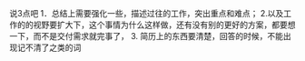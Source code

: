 
说3点吧
1．总结上需要强化一些，描述过往的工作，突出重点和难点；
2.以及工作的的视野要扩大下，这个事情为什么这样做，还有没有别的更好的方案，都要想一下，而不是交付需求就完事了，
3.
简历上的东西要清楚，回答的时候，不能出现记不清了之类的词